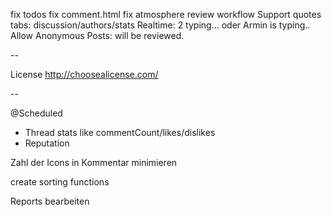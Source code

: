 fix todos
fix comment.html
fix atmosphere
review workflow
Support quotes
tabs: discussion/authors/stats
Realtime: 2 typing... oder Armin is typing..
Allow Anonymous Posts: will be reviewed.

--

License
http://choosealicense.com/


--

@Scheduled
- Thread stats like commentCount/likes/dislikes
- Reputation

Zahl der Icons in Kommentar minimieren


create sorting functions

Reports bearbeiten